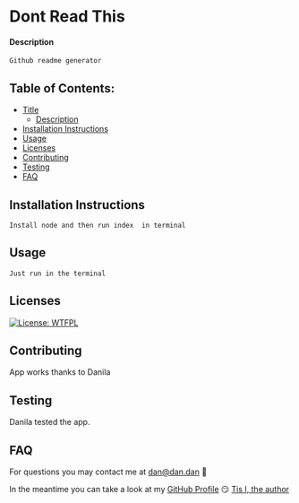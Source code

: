 
# Dont Read This
  
#### Description
  ``` 
  Github readme generator
  ```

## Table of Contents:
- [Title](#Dont%20Read%20This)
  * [Description](#description)
- [Installation Instructions](#installation%20instructions)
- [Usage](#usage)
- [Licenses](#licenses)
- [Contributing](#contributing)
- [Testing](#testing)
- [FAQ](#faq)

## Installation Instructions
```
Install node and then run index  in terminal
```

## Usage
```
Just run in the terminal
```

## Licenses
[![License: WTFPL](https://img.shields.io/badge/License-WTFPL-brightgreen.svg)](http://www.wtfpl.net/about/)<br/>

## Contributing
App works thanks to Danila

## Testing
Danila tested the app.

## FAQ

For questions you may contact me at [dan@dan.dan](dan@dan.dan) :thinking:

In the meantime you can take a look at my [GitHub Profile](https://github.com/corhydare) :smirk:
[Tis I, the author](https://img.shields.io/badge/https://github.com/corhydare.png?size=200)
  
